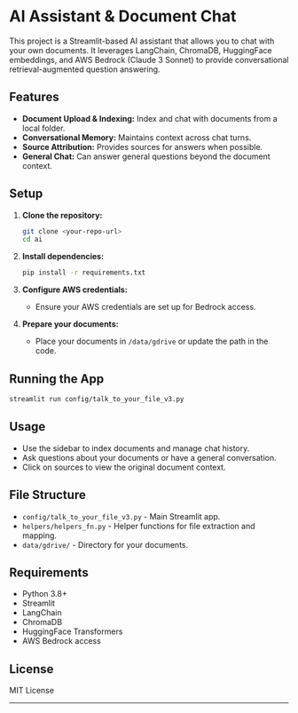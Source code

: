 # AI Assistant & Document Chat

This project is a Streamlit-based AI assistant that allows you to chat with your own documents. It leverages LangChain, ChromaDB, HuggingFace embeddings, and AWS Bedrock (Claude 3 Sonnet) to provide conversational retrieval-augmented question answering.

## Features

- **Document Upload & Indexing:** Index and chat with documents from a local folder.
- **Conversational Memory:** Maintains context across chat turns.
- **Source Attribution:** Provides sources for answers when possible.
- **General Chat:** Can answer general questions beyond the document context.

## Setup

1. **Clone the repository:**
   ```bash
   git clone <your-repo-url>
   cd ai
   ```

2. **Install dependencies:**
   ```bash
   pip install -r requirements.txt
   ```

3. **Configure AWS credentials:**
   - Ensure your AWS credentials are set up for Bedrock access.

4. **Prepare your documents:**
   - Place your documents in `/data/gdrive` or update the path in the code.

## Running the App

```bash
streamlit run config/talk_to_your_file_v3.py
```

## Usage

- Use the sidebar to index documents and manage chat history.
- Ask questions about your documents or have a general conversation.
- Click on sources to view the original document context.

## File Structure

- `config/talk_to_your_file_v3.py` - Main Streamlit app.
- `helpers/helpers_fn.py` - Helper functions for file extraction and mapping.
- `data/gdrive/` - Directory for your documents.

## Requirements

- Python 3.8+
- Streamlit
- LangChain
- ChromaDB
- HuggingFace Transformers
- AWS Bedrock access

## License

MIT License

---
